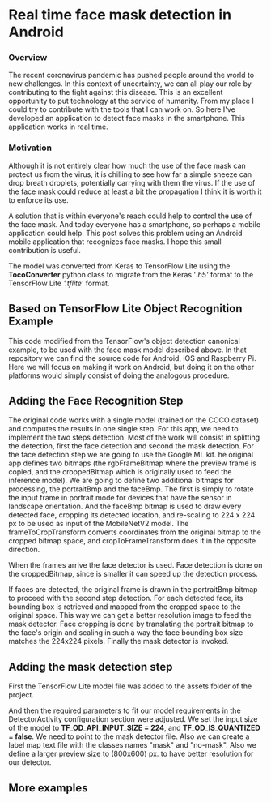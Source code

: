 
# Real time face mask detection in Android 

### Overview
The recent coronavirus pandemic has pushed people around the world to new challenges. In this context of uncertainty, we can all play our role by contributing to the fight against this disease. This is an excellent opportunity to put technology at the service of humanity. From my place I could try to contribute with the tools that I can work on. So here I've developed an application to detect face masks in the smartphone. This application works in real time.

### Motivation
Although it is not entirely clear how much the use of the face mask can protect us from the virus, it is chilling to see how far a simple sneeze can drop breath droplets, potentially carrying with them the virus. If the use of the face mask could reduce at least a bit the propagation I think it is worth it to enforce its use.

A solution that is within everyone's reach could help to control the use of the face mask. And today everyone has a smartphone, so perhaps a mobile application could help. This post solves this problem using an Android mobile application that recognizes face masks. I hope this small contribution is useful.

The model was converted from Keras to TensorFlow Lite using the **TocoConverter** python class to migrate from the Keras '*.h5'* format to the TensorFlow Lite *'.tflite'* format.


## Based on TensorFlow Lite Object Recognition Example
This code modified from the TensorFlow's object detection canonical example, to be used with the face mask model described above. In that repository we can find the source code for Android, iOS and Raspberry Pi. Here we will focus on making it work on Android, but doing it on the other platforms would simply consist of doing the analogous procedure.

## Adding the Face Recognition Step
The original code works with a single model (trained on the COCO dataset) and computes the results in one single step. For this app, we need to implement the two steps detection. Most of the work will consist in splitting the detection, first the face detection and second the mask detection. For the face detection step we are going to use the Google ML kit.
he original app defines two bitmaps (the rgbFrameBitmap where the preview frame is copied, and the croppedBitmap which is originally used to feed the inference model). We are going to define two additional bitmaps for processing, the portraitBmp and the faceBmp. The first is simply to rotate the input frame in portrait mode for devices that have the sensor in landscape orientation. And the faceBmp bitmap is used to draw every detected face, cropping its detected location, and re-scaling to 224 x 224 px to be used as input of the MobileNetV2 model. The frameToCropTransform converts coordinates from the original bitmap to the cropped bitmap space, and cropToFrameTransform does it in the opposite direction.

When the frames arrive the face detector is used. Face detection is done on the croppedBitmap, since is smaller it can speed up the detection process.

If faces are detected, the original frame is drawn in the portraitBmp bitmap to proceed with the second step detection. For each detected face, its bounding box is retrieved and mapped from the cropped space to the original space. This way we can get a better resolution image to feed the mask detector. Face cropping is done by translating the portrait bitmap to the face's origin and scaling in such a way the face bounding box size matches the 224x224 pixels. Finally the mask detector is invoked.

## Adding the mask detection step
First the TensorFlow Lite model file was added to the assets folder of the project.

And then the required parameters to fit our model requirements in the DetectorActivity configuration section were adjusted. We set the input size of the model to **TF_OD_API_INPUT_SIZE = 224**, and **TF_OD_IS_QUANTIZED = false**. We need to point to the mask detector file. Also we can create a label map text file with the classes names "mask" and "no-mask". Also we define a larger preview size to (800x600) px. to have better resolution for our detector.


## More examples

